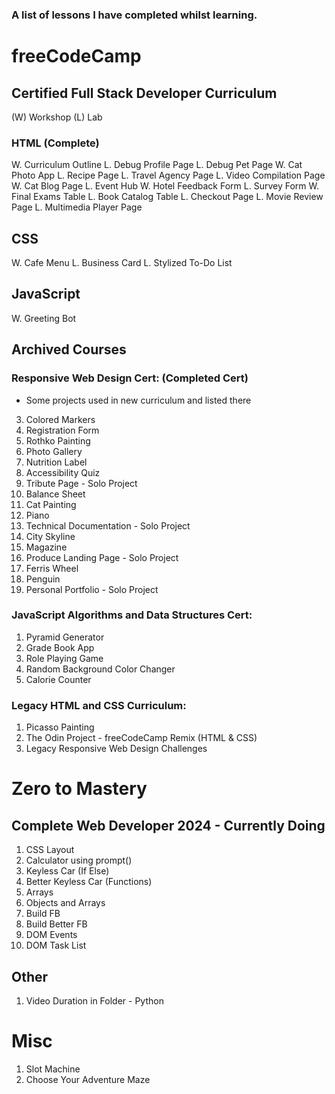 ### A list of lessons I have completed whilst learning.

# freeCodeCamp

## Certified Full Stack Developer Curriculum
(W) Workshop  (L) Lab
### HTML  (Complete)
W. Curriculum Outline
L. Debug Profile Page
L. Debug Pet Page
W. Cat Photo App
L. Recipe Page
L. Travel Agency Page
L. Video Compilation Page
W. Cat Blog Page
L. Event Hub
W. Hotel Feedback Form
L. Survey Form
W. Final Exams Table
L. Book Catalog Table
L. Checkout Page
L. Movie Review Page
L. Multimedia Player Page

## CSS
W. Cafe Menu
L. Business Card
L. Stylized To-Do List

## JavaScript
W. Greeting Bot


## Archived Courses
### Responsive Web Design Cert: (Completed Cert)
* Some projects used in new curriculum and listed there
3. Colored Markers
4. Registration Form
6. Rothko Painting
7. Photo Gallery
8. Nutrition Label
9. Accessibility Quiz
10. Tribute Page - Solo Project
11. Balance Sheet
12. Cat Painting
13. Piano
14. Technical Documentation - Solo Project
15. City Skyline
16. Magazine
17. Produce Landing Page - Solo Project
18. Ferris Wheel
19. Penguin
20. Personal Portfolio - Solo Project
   
### JavaScript Algorithms and Data Structures Cert:
1. Pyramid Generator
2. Grade Book App
3. Role Playing Game
4. Random Background Color Changer
5. Calorie Counter

### Legacy HTML and CSS Curriculum:
1. Picasso Painting
2. The Odin Project - freeCodeCamp Remix (HTML & CSS)
3. Legacy Responsive Web Design Challenges



# Zero to Mastery

## Complete Web Developer 2024 - Currently Doing
1. CSS Layout
2. Calculator using prompt()
3. Keyless Car (If Else)
4. Better Keyless Car (Functions)
5. Arrays
6. Objects and Arrays
7. Build FB
8. Build Better FB
9. DOM Events
10. DOM Task List

## Other
1. Video Duration in Folder - Python



# Misc
1. Slot Machine
2. Choose Your Adventure Maze
